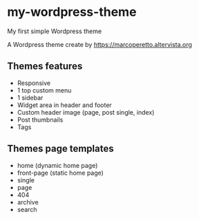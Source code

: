 # my-wordpress-theme

My first simple Wordpress theme

A Wordpress theme create by https://marcoperetto.altervista.org

## Themes features

  - Responsive
  - 1 top custom menu
  - 1 sidebar
  - Widget area in header and footer
  - Custom header image (page, post single, index)
  - Post thumbnails
  - Tags

## Themes page templates

  - home (dynamic home page)
  - front-page (static home page)
  - single
  - page
  - 404
  - archive
  - search
